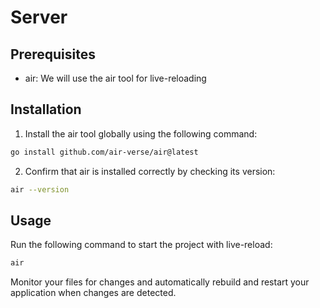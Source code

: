 # Server

## Prerequisites

- air: We will use the air tool for live-reloading

## Installation

1. Install the air tool globally using the following command:

```bash
go install github.com/air-verse/air@latest
```

2. Confirm that air is installed correctly by checking its version:

```bash
air --version
```

## Usage

Run the following command to start the project with live-reload:

```bash
air
```

Monitor your files for changes and automatically rebuild and restart your application when changes are detected.
